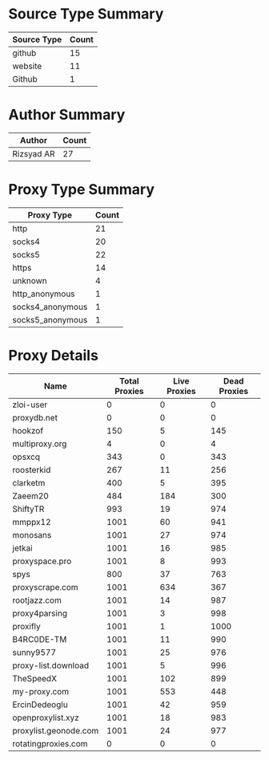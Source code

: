 # Source Type Summary

| Source Type | Count |
|-------------|-------|
| github | 15 |
| website | 11 |
| Github | 1 |


# Author Summary

| Author | Count |
|--------|-------|
| Rizsyad AR | 27 |


# Proxy Type Summary

| Proxy Type | Count |
|------------|-------|
| http | 21 |
| socks4 | 20 |
| socks5 | 22 |
| https | 14 |
| unknown | 4 |
| http_anonymous | 1 |
| socks4_anonymous | 1 |
| socks5_anonymous | 1 |


# Proxy Details

| Name | Total Proxies | Live Proxies | Dead Proxies |
|------|---------------|--------------|---------------|
| zloi-user | 0 | 0 | 0 |
| proxydb.net | 0 | 0 | 0 |
| hookzof | 150 | 5 | 145 |
| multiproxy.org | 4 | 0 | 4 |
| opsxcq | 343 | 0 | 343 |
| roosterkid | 267 | 11 | 256 |
| clarketm | 400 | 5 | 395 |
| Zaeem20 | 484 | 184 | 300 |
| ShiftyTR | 993 | 19 | 974 |
| mmppx12 | 1001 | 60 | 941 |
| monosans | 1001 | 27 | 974 |
| jetkai | 1001 | 16 | 985 |
| proxyspace.pro | 1001 | 8 | 993 |
| spys | 800 | 37 | 763 |
| proxyscrape.com | 1001 | 634 | 367 |
| rootjazz.com | 1001 | 14 | 987 |
| proxy4parsing | 1001 | 3 | 998 |
| proxifly | 1001 | 1 | 1000 |
| B4RC0DE-TM | 1001 | 11 | 990 |
| sunny9577 | 1001 | 25 | 976 |
| proxy-list.download | 1001 | 5 | 996 |
| TheSpeedX | 1001 | 102 | 899 |
| my-proxy.com | 1001 | 553 | 448 |
| ErcinDedeoglu | 1001 | 42 | 959 |
| openproxylist.xyz | 1001 | 18 | 983 |
| proxylist.geonode.com | 1001 | 24 | 977 |
| rotatingproxies.com | 0 | 0 | 0 |
